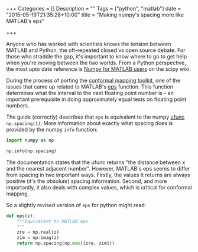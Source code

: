 +++
Categories = []
Description = ""
Tags = ["python", "matlab"]
date = "2015-05-19T21:35:28+10:00"
title = "Making numpy's spacing more like MATLAB's eps"

+++

Anyone who has worked with scientists knows the tension between MATLAB and
Python, the oft-repeated closed vs open source debate. For those who straddle
the gap, it's important to know where to go to get help when you're moving
between the two worlds.  From a Python perspective, the most upto date
reference is [Numpy for MATLAB
users](http://wiki.scipy.org/NumPy_for_Matlab_Users) on the scipy wiki.

During the process of porting the [conformal mapping
toolkit](https://github.com/AndrewWalker/cmtoolkit), one of the issues that
came up related to MATLAB's [eps](mathworks.com/help/matlab/ref/eps.html)
function. This function determines what the interval to the next floating point
number is - an important prerequisite in doing approximately equal tests on
floating point numbers.

The guide (correctly) describes that `eps` is equivalent to the numpy
[ufunc](http://docs.scipy.org/doc/numpy/reference/ufuncs.html) `np.spacing(1)`.
More information about exactly what spacing does is provided by the numpy
`info` function:

```python
import numpy as np

np.info(np.spacing) 
```

The documentation states that the ufunc returns "the distance between x and the
nearest adjacent number".  However, MATLAB`s eps seems to differ from spacing
in two important ways.  Firstly, the values it returns are always positive
(it's the *absolute*) spacing information. Second, and more importantly, it
also deals with complex values, which is critical for conformal mapping.

So a slightly revised version of `eps` for python might read:

```python
def eps(z):
    """Equivalent to MATLAB eps
    """
    zre = np.real(z)
    zim = np.imag(z)
    return np.spacing(np.max([zre, zim]))
```
